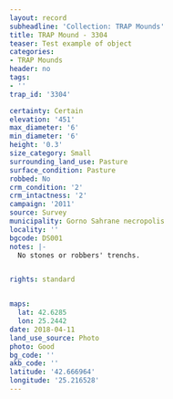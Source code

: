 ```yaml
---
layout: record
subheadline: 'Collection: TRAP Mounds'
title: TRAP Mound - 3304
teaser: Test example of object
categories:
- TRAP Mounds
header: no
tags:
- ''
trap_id: '3304'

certainty: Certain
elevation: '451'
max_diameter: '6'
min_diameter: '6'
height: '0.3'
size_category: Small
surrounding_land_use: Pasture
surface_condition: Pasture
robbed: No
crm_condition: '2'
crm_intactness: '2'
campaign: '2011'
source: Survey
municipality: Gorno Sahrane necropolis
locality: ''
bgcode: DS001
notes: |-
  No stones or robbers' trenchs.


rights: standard


maps:
  lat: 42.6285
  lon: 25.2442
date: 2018-04-11
land_use_source: Photo
photo: Good
bg_code: ''
akb_code: ''
latitude: '42.666964'
longitude: '25.216528'
---
```

